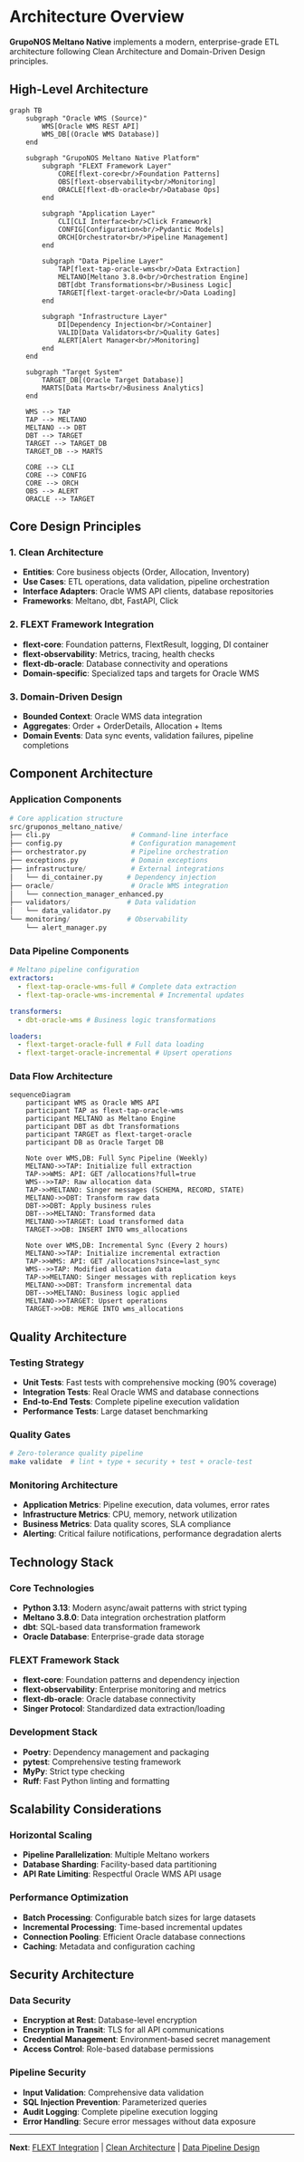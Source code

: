 # Architecture Overview

**GrupoNOS Meltano Native** implements a modern, enterprise-grade ETL architecture following Clean Architecture and Domain-Driven Design principles.

## High-Level Architecture

```mermaid
graph TB
    subgraph "Oracle WMS (Source)"
        WMS[Oracle WMS REST API]
        WMS_DB[(Oracle WMS Database)]
    end

    subgraph "GrupoNOS Meltano Native Platform"
        subgraph "FLEXT Framework Layer"
            CORE[flext-core<br/>Foundation Patterns]
            OBS[flext-observability<br/>Monitoring]
            ORACLE[flext-db-oracle<br/>Database Ops]
        end

        subgraph "Application Layer"
            CLI[CLI Interface<br/>Click Framework]
            CONFIG[Configuration<br/>Pydantic Models]
            ORCH[Orchestrator<br/>Pipeline Management]
        end

        subgraph "Data Pipeline Layer"
            TAP[flext-tap-oracle-wms<br/>Data Extraction]
            MELTANO[Meltano 3.8.0<br/>Orchestration Engine]
            DBT[dbt Transformations<br/>Business Logic]
            TARGET[flext-target-oracle<br/>Data Loading]
        end

        subgraph "Infrastructure Layer"
            DI[Dependency Injection<br/>Container]
            VALID[Data Validators<br/>Quality Gates]
            ALERT[Alert Manager<br/>Monitoring]
        end
    end

    subgraph "Target System"
        TARGET_DB[(Oracle Target Database)]
        MARTS[Data Marts<br/>Business Analytics]
    end

    WMS --> TAP
    TAP --> MELTANO
    MELTANO --> DBT
    DBT --> TARGET
    TARGET --> TARGET_DB
    TARGET_DB --> MARTS

    CORE --> CLI
    CORE --> CONFIG
    CORE --> ORCH
    OBS --> ALERT
    ORACLE --> TARGET
```

## Core Design Principles

### 1. Clean Architecture

- **Entities**: Core business objects (Order, Allocation, Inventory)
- **Use Cases**: ETL operations, data validation, pipeline orchestration
- **Interface Adapters**: Oracle WMS API clients, database repositories
- **Frameworks**: Meltano, dbt, FastAPI, Click

### 2. FLEXT Framework Integration

- **flext-core**: Foundation patterns, FlextResult, logging, DI container
- **flext-observability**: Metrics, tracing, health checks
- **flext-db-oracle**: Database connectivity and operations
- **Domain-specific**: Specialized taps and targets for Oracle WMS

### 3. Domain-Driven Design

- **Bounded Context**: Oracle WMS data integration
- **Aggregates**: Order + OrderDetails, Allocation + Items
- **Domain Events**: Data sync events, validation failures, pipeline completions

## Component Architecture

### Application Components

```python
# Core application structure
src/gruponos_meltano_native/
├── cli.py                    # Command-line interface
├── config.py                 # Configuration management
├── orchestrator.py           # Pipeline orchestration
├── exceptions.py             # Domain exceptions
├── infrastructure/           # External integrations
│   └── di_container.py      # Dependency injection
├── oracle/                   # Oracle WMS integration
│   └── connection_manager_enhanced.py
├── validators/              # Data validation
│   └── data_validator.py
└── monitoring/              # Observability
    └── alert_manager.py
```

### Data Pipeline Components

```yaml
# Meltano pipeline configuration
extractors:
  - flext-tap-oracle-wms-full # Complete data extraction
  - flext-tap-oracle-wms-incremental # Incremental updates

transformers:
  - dbt-oracle-wms # Business logic transformations

loaders:
  - flext-target-oracle-full # Full data loading
  - flext-target-oracle-incremental # Upsert operations
```

### Data Flow Architecture

```mermaid
sequenceDiagram
    participant WMS as Oracle WMS API
    participant TAP as flext-tap-oracle-wms
    participant MELTANO as Meltano Engine
    participant DBT as dbt Transformations
    participant TARGET as flext-target-oracle
    participant DB as Oracle Target DB

    Note over WMS,DB: Full Sync Pipeline (Weekly)
    MELTANO->>TAP: Initialize full extraction
    TAP->>WMS: API: GET /allocations?full=true
    WMS-->>TAP: Raw allocation data
    TAP->>MELTANO: Singer messages (SCHEMA, RECORD, STATE)
    MELTANO->>DBT: Transform raw data
    DBT->>DBT: Apply business rules
    DBT-->>MELTANO: Transformed data
    MELTANO->>TARGET: Load transformed data
    TARGET->>DB: INSERT INTO wms_allocations

    Note over WMS,DB: Incremental Sync (Every 2 hours)
    MELTANO->>TAP: Initialize incremental extraction
    TAP->>WMS: API: GET /allocations?since=last_sync
    WMS-->>TAP: Modified allocation data
    TAP->>MELTANO: Singer messages with replication keys
    MELTANO->>DBT: Transform incremental data
    DBT-->>MELTANO: Business logic applied
    MELTANO->>TARGET: Upsert operations
    TARGET->>DB: MERGE INTO wms_allocations
```

## Quality Architecture

### Testing Strategy

- **Unit Tests**: Fast tests with comprehensive mocking (90% coverage)
- **Integration Tests**: Real Oracle WMS and database connections
- **End-to-End Tests**: Complete pipeline execution validation
- **Performance Tests**: Large dataset benchmarking

### Quality Gates

```bash
# Zero-tolerance quality pipeline
make validate  # lint + type + security + test + oracle-test
```

### Monitoring Architecture

- **Application Metrics**: Pipeline execution, data volumes, error rates
- **Infrastructure Metrics**: CPU, memory, network utilization
- **Business Metrics**: Data quality scores, SLA compliance
- **Alerting**: Critical failure notifications, performance degradation alerts

## Technology Stack

### Core Technologies

- **Python 3.13**: Modern async/await patterns with strict typing
- **Meltano 3.8.0**: Data integration orchestration platform
- **dbt**: SQL-based data transformation framework
- **Oracle Database**: Enterprise-grade data storage

### FLEXT Framework Stack

- **flext-core**: Foundation patterns and dependency injection
- **flext-observability**: Enterprise monitoring and metrics
- **flext-db-oracle**: Oracle database connectivity
- **Singer Protocol**: Standardized data extraction/loading

### Development Stack

- **Poetry**: Dependency management and packaging
- **pytest**: Comprehensive testing framework
- **MyPy**: Strict type checking
- **Ruff**: Fast Python linting and formatting

## Scalability Considerations

### Horizontal Scaling

- **Pipeline Parallelization**: Multiple Meltano workers
- **Database Sharding**: Facility-based data partitioning
- **API Rate Limiting**: Respectful Oracle WMS API usage

### Performance Optimization

- **Batch Processing**: Configurable batch sizes for large datasets
- **Incremental Processing**: Time-based incremental updates
- **Connection Pooling**: Efficient Oracle database connections
- **Caching**: Metadata and configuration caching

## Security Architecture

### Data Security

- **Encryption at Rest**: Database-level encryption
- **Encryption in Transit**: TLS for all API communications
- **Credential Management**: Environment-based secret management
- **Access Control**: Role-based database permissions

### Pipeline Security

- **Input Validation**: Comprehensive data validation
- **SQL Injection Prevention**: Parameterized queries
- **Audit Logging**: Complete pipeline execution logging
- **Error Handling**: Secure error messages without data exposure

---

**Next**: [FLEXT Integration](flext-integration.md) | [Clean Architecture](clean-architecture.md) | [Data Pipeline Design](data-pipeline.md)
